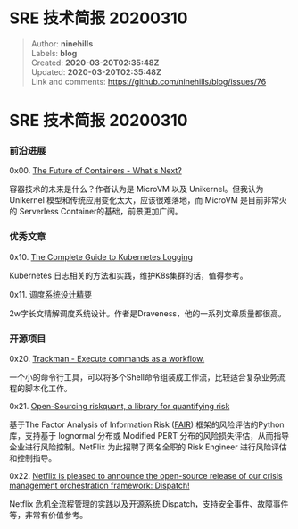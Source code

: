 # SRE 技术简报 20200310

> Author: **ninehills**  
> Labels: **blog**  
> Created: **2020-03-20T02:35:48Z**  
> Updated: **2020-03-20T02:35:48Z**  
> Link and comments: <https://github.com/ninehills/blog/issues/76>  


# SRE 技术简报 20200310

### 前沿进展

0x00. [The Future of Containers - What's Next?](https://upstart.chrishic.com/the-future-of-containers-whats-next/)

容器技术的未来是什么？作者认为是 MicroVM 以及 Unikernel。但我认为 Unikernel 模型和传统应用变化太大，应该很难落地，而 MicroVM 是目前非常火的 Serverless Container的基础，前景更加广阔。

### 优秀文章

0x10. [The Complete Guide to Kubernetes Logging](https://sematext.com/guides/kubernetes-logging/)

Kubernetes 日志相关的方法和实践，维护K8s集群的话，值得参考。

0x11. [调度系统设计精要](https://mp.weixin.qq.com/s/R3BZpYJrBPBI0DwbJYB0YA)

2w字长文精解调度系统设计。作者是Draveness，他的一系列文章质量都很高。

### 开源项目

0x20. [Trackman - Execute commands as a workflow.](https://github.com/cloud66-oss/trackman)

一个小的命令行工具，可以将多个Shell命令组装成工作流，比较适合复杂业务流程的脚本化工作。

0x21. [Open-Sourcing riskquant, a library for quantifying risk](https://netflixtechblog.com/open-sourcing-riskquant-a-library-for-quantifying-risk-6720cc1e4968)

基于The Factor Analysis of Information Risk ([FAIR](https://www.fairinstitute.org/learn-fair)) 框架的风险评估的Python库，支持基于 lognormal 分布或 Modified PERT 分布的风险损失评估，从而指导企业进行风险控制。NetFlix 为此招聘了两名全职的 Risk Engineer 进行风险评估和控制指导。

0x22. [Netflix is pleased to announce the open-source release of our crisis management orchestration framework: Dispatch!](https://netflixtechblog.com/introducing-dispatch-da4b8a2a8072)

Netflix 危机全流程管理的实践以及开源系统 Dispatch，支持安全事件、故障事件等，非常有价值参考。

